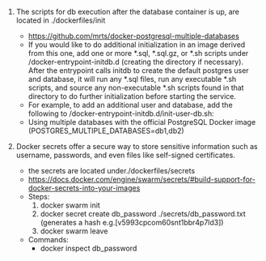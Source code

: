 1. The scripts for db execution after the database container is up, are located in ./dockerfiles/init
    - https://github.com/mrts/docker-postgresql-multiple-databases
    - If you would like to do additional initialization in an image derived from this one, add one or more *.sql, *.sql.gz, or *.sh scripts under /docker-entrypoint-initdb.d       (creating the directory if necessary). After the entrypoint calls initdb to create the default postgres user and database, it will run any *.sql files, run any executable     *.sh scripts, and source any non-executable *.sh scripts found in that directory to do further initialization before starting the service.
    - For example, to add an additional user and database, add the following to /docker-entrypoint-initdb.d/init-user-db.sh:
    - Using multiple databases with the official PostgreSQL Docker image (POSTGRES_MULTIPLE_DATABASES=db1,db2)

2. Docker secrets offer a secure way to store sensitive information such as username, passwords, and even files like self-signed certificates.
    - the secrets are located under./dockerfiles/secrets
    - https://docs.docker.com/engine/swarm/secrets/#build-support-for-docker-secrets-into-your-images
    - Steps: 
        1. docker swarm init
        3. docker secret create db_password ./secrets/db_password.txt (generates a hash e.g.[v5993cpcom60snt1bbr4p7ld3])
        4. docker swarm leave
    - Commands: 
        - docker inspect db_password